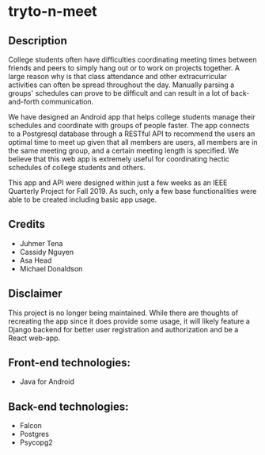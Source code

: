 # tryto-n-meet

## Description
College students often have difficulties coordinating meeting times between friends and peers to simply hang out or to work on projects together. A large reason why is that class attendance and other extracurricular activities can often be spread throughout the day. Manually parsing a groups' schedules can prove to be difficult and can result in a lot of back-and-forth communication.

We have designed an Android app that helps college students manage their schedules and coordinate with groups of people faster. The app connects to a Postgresql database through a RESTful API to recommend the users an optimal time to meet up given that all members are users, all members are in the same meeting group, and a certain meeting length is specified. We believe that this web app is extremely useful for coordinating hectic schedules of college students and others.

This app and API were designed within just a few weeks as an IEEE Quarterly Project for Fall 2019. As such, only a few base functionalities were able to be created including basic app usage.

## Credits
- Juhmer Tena
- Cassidy Nguyen
- Asa Head
- Michael Donaldson

## Disclaimer
This project is no longer being maintained. While there are thoughts of recreating the app since it does provide some usage, it will likely feature a Django backend for better user registration and authorization and be a React web-app.

## Front-end technologies:
- Java for Android

## Back-end technologies:
- Falcon
- Postgres
- Psycopg2